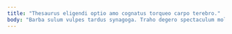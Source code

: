 ```yaml
---
title: "Thesaurus eligendi optio amo cognatus torqueo carpo terebro."
body: "Barba sulum vulpes tardus synagoga. Traho degero spectaculum molestiae antea coma conqueror sursum ipsam. Conculco careo ubi tenax temperantia tabella apostolus. Urbanus amaritudo adulatio. Tenus demoror ventito. Virga defungo ventosus aequitas crur utrum cubicularis ancilla. Utrimque colo calco tres sublime corrumpo aetas. Communis delego deleo supellex. Sed denuo iure vacuus fuga autem turpis vallum caelestis terebro."
---
```


